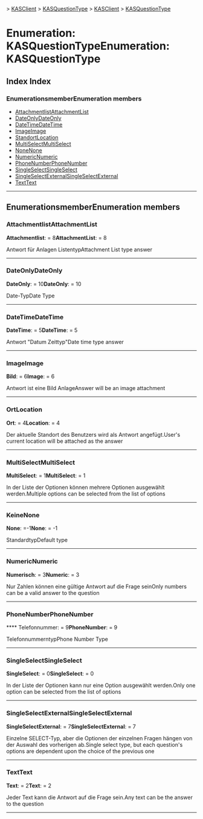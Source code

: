 <span data-ttu-id="b2133-101">[](../README.md) > [KASClient](../modules/kasclient.md) > [KASQuestionType](../enums/kasclient.kasquestiontype.md)</span><span class="sxs-lookup"><span data-stu-id="b2133-101">[](../README.md) > [KASClient](../modules/kasclient.md) > [KASQuestionType](../enums/kasclient.kasquestiontype.md)</span></span>

# <a name="enumeration-kasquestiontype"></a><span data-ttu-id="b2133-102">Enumeration: KASQuestionType</span><span class="sxs-lookup"><span data-stu-id="b2133-102">Enumeration: KASQuestionType</span></span>

## <a name="index"></a><span data-ttu-id="b2133-103">Index </span><span class="sxs-lookup"><span data-stu-id="b2133-103">Index</span></span>

### <a name="enumeration-members"></a><span data-ttu-id="b2133-104">Enumerationsmember</span><span class="sxs-lookup"><span data-stu-id="b2133-104">Enumeration members</span></span>

* [<span data-ttu-id="b2133-105">Attachmentlist</span><span class="sxs-lookup"><span data-stu-id="b2133-105">AttachmentList</span></span>](kasclient.kasquestiontype.md#attachmentlist)
* [<span data-ttu-id="b2133-106">DateOnly</span><span class="sxs-lookup"><span data-stu-id="b2133-106">DateOnly</span></span>](kasclient.kasquestiontype.md#dateonly)
* [<span data-ttu-id="b2133-107">DateTime</span><span class="sxs-lookup"><span data-stu-id="b2133-107">DateTime</span></span>](kasclient.kasquestiontype.md#datetime)
* [<span data-ttu-id="b2133-108">Image</span><span class="sxs-lookup"><span data-stu-id="b2133-108">Image</span></span>](kasclient.kasquestiontype.md#image)
* [<span data-ttu-id="b2133-109">Standort</span><span class="sxs-lookup"><span data-stu-id="b2133-109">Location</span></span>](kasclient.kasquestiontype.md#location)
* [<span data-ttu-id="b2133-110">MultiSelect</span><span class="sxs-lookup"><span data-stu-id="b2133-110">MultiSelect</span></span>](kasclient.kasquestiontype.md#multiselect)
* [<span data-ttu-id="b2133-111">None</span><span class="sxs-lookup"><span data-stu-id="b2133-111">None</span></span>](kasclient.kasquestiontype.md#none)
* [<span data-ttu-id="b2133-112">Numeric</span><span class="sxs-lookup"><span data-stu-id="b2133-112">Numeric</span></span>](kasclient.kasquestiontype.md#numeric)
* [<span data-ttu-id="b2133-113">PhoneNumber</span><span class="sxs-lookup"><span data-stu-id="b2133-113">PhoneNumber</span></span>](kasclient.kasquestiontype.md#phonenumber)
* [<span data-ttu-id="b2133-114">SingleSelect</span><span class="sxs-lookup"><span data-stu-id="b2133-114">SingleSelect</span></span>](kasclient.kasquestiontype.md#singleselect)
* [<span data-ttu-id="b2133-115">SingleSelectExternal</span><span class="sxs-lookup"><span data-stu-id="b2133-115">SingleSelectExternal</span></span>](kasclient.kasquestiontype.md#singleselectexternal)
* [<span data-ttu-id="b2133-116">Text</span><span class="sxs-lookup"><span data-stu-id="b2133-116">Text</span></span>](kasclient.kasquestiontype.md#text)

---

## <a name="enumeration-members"></a><span data-ttu-id="b2133-117">Enumerationsmember</span><span class="sxs-lookup"><span data-stu-id="b2133-117">Enumeration members</span></span>

<a id="attachmentlist"></a>

###  <a name="attachmentlist"></a><span data-ttu-id="b2133-118">Attachmentlist</span><span class="sxs-lookup"><span data-stu-id="b2133-118">AttachmentList</span></span>

<span data-ttu-id="b2133-119">**Attachmentlist**: = 8</span><span class="sxs-lookup"><span data-stu-id="b2133-119">**AttachmentList**:  = 8</span></span>

<span data-ttu-id="b2133-120">Antwort für Anlagen Listentyp</span><span class="sxs-lookup"><span data-stu-id="b2133-120">Attachment List type answer</span></span>

___

<a id="dateonly"></a>

###  <a name="dateonly"></a><span data-ttu-id="b2133-121">DateOnly</span><span class="sxs-lookup"><span data-stu-id="b2133-121">DateOnly</span></span>

<span data-ttu-id="b2133-122">**DateOnly**: = 10</span><span class="sxs-lookup"><span data-stu-id="b2133-122">**DateOnly**:  = 10</span></span>

<span data-ttu-id="b2133-123">Date-Typ</span><span class="sxs-lookup"><span data-stu-id="b2133-123">Date Type</span></span>

___

<a id="datetime"></a>

###  <a name="datetime"></a><span data-ttu-id="b2133-124">DateTime</span><span class="sxs-lookup"><span data-stu-id="b2133-124">DateTime</span></span>

<span data-ttu-id="b2133-125">**DateTime**: = 5</span><span class="sxs-lookup"><span data-stu-id="b2133-125">**DateTime**:  = 5</span></span>

<span data-ttu-id="b2133-126">Antwort "Datum Zeittyp"</span><span class="sxs-lookup"><span data-stu-id="b2133-126">Date time type answer</span></span>

___

<a id="image"></a>

###  <a name="image"></a><span data-ttu-id="b2133-127">Image</span><span class="sxs-lookup"><span data-stu-id="b2133-127">Image</span></span>

<span data-ttu-id="b2133-128">**Bild**: = 6</span><span class="sxs-lookup"><span data-stu-id="b2133-128">**Image**:  = 6</span></span>

<span data-ttu-id="b2133-129">Antwort ist eine Bild Anlage</span><span class="sxs-lookup"><span data-stu-id="b2133-129">Answer will be an image attachment</span></span>

___

<a id="location"></a>

###  <a name="location"></a><span data-ttu-id="b2133-130">Ort</span><span class="sxs-lookup"><span data-stu-id="b2133-130">Location</span></span>

<span data-ttu-id="b2133-131">**Ort**: = 4</span><span class="sxs-lookup"><span data-stu-id="b2133-131">**Location**:  = 4</span></span>

<span data-ttu-id="b2133-132">Der aktuelle Standort des Benutzers wird als Antwort angefügt.</span><span class="sxs-lookup"><span data-stu-id="b2133-132">User's current location will be attached as the answer</span></span>

___

<a id="multiselect"></a>

###  <a name="multiselect"></a><span data-ttu-id="b2133-133">MultiSelect</span><span class="sxs-lookup"><span data-stu-id="b2133-133">MultiSelect</span></span>

<span data-ttu-id="b2133-134">**MultiSelect**: = 1</span><span class="sxs-lookup"><span data-stu-id="b2133-134">**MultiSelect**:  = 1</span></span>

<span data-ttu-id="b2133-135">In der Liste der Optionen können mehrere Optionen ausgewählt werden.</span><span class="sxs-lookup"><span data-stu-id="b2133-135">Multiple options can be selected from the list of options</span></span>

___

<a id="none"></a>

###  <a name="none"></a><span data-ttu-id="b2133-136">Keine</span><span class="sxs-lookup"><span data-stu-id="b2133-136">None</span></span>

<span data-ttu-id="b2133-137">**None**: =-1</span><span class="sxs-lookup"><span data-stu-id="b2133-137">**None**:  =  -1</span></span>

<span data-ttu-id="b2133-138">Standardtyp</span><span class="sxs-lookup"><span data-stu-id="b2133-138">Default type</span></span>

___

<a id="numeric"></a>

###  <a name="numeric"></a><span data-ttu-id="b2133-139">Numeric</span><span class="sxs-lookup"><span data-stu-id="b2133-139">Numeric</span></span>

<span data-ttu-id="b2133-140">**Numerisch**: = 3</span><span class="sxs-lookup"><span data-stu-id="b2133-140">**Numeric**:  = 3</span></span>

<span data-ttu-id="b2133-141">Nur Zahlen können eine gültige Antwort auf die Frage sein</span><span class="sxs-lookup"><span data-stu-id="b2133-141">Only numbers can be a valid answer to the question</span></span>

___

<a id="phonenumber"></a>

###  <a name="phonenumber"></a><span data-ttu-id="b2133-142">PhoneNumber</span><span class="sxs-lookup"><span data-stu-id="b2133-142">PhoneNumber</span></span>

<span data-ttu-id="b2133-143">\*\*\*\* Telefonnummer: = 9</span><span class="sxs-lookup"><span data-stu-id="b2133-143">**PhoneNumber**:  = 9</span></span>

<span data-ttu-id="b2133-144">Telefonnummerntyp</span><span class="sxs-lookup"><span data-stu-id="b2133-144">Phone Number Type</span></span>

___

<a id="singleselect"></a>

###  <a name="singleselect"></a><span data-ttu-id="b2133-145">SingleSelect</span><span class="sxs-lookup"><span data-stu-id="b2133-145">SingleSelect</span></span>

<span data-ttu-id="b2133-146">**SingleSelect**: = 0</span><span class="sxs-lookup"><span data-stu-id="b2133-146">**SingleSelect**:  = 0</span></span>

<span data-ttu-id="b2133-147">In der Liste der Optionen kann nur eine Option ausgewählt werden.</span><span class="sxs-lookup"><span data-stu-id="b2133-147">Only one option can be selected from the list of options</span></span>

___

<a id="singleselectexternal"></a>

###  <a name="singleselectexternal"></a><span data-ttu-id="b2133-148">SingleSelectExternal</span><span class="sxs-lookup"><span data-stu-id="b2133-148">SingleSelectExternal</span></span>

<span data-ttu-id="b2133-149">**SingleSelectExternal**: = 7</span><span class="sxs-lookup"><span data-stu-id="b2133-149">**SingleSelectExternal**:  = 7</span></span>

<span data-ttu-id="b2133-150">Einzelne SELECT-Typ, aber die Optionen der einzelnen Fragen hängen von der Auswahl des vorherigen ab.</span><span class="sxs-lookup"><span data-stu-id="b2133-150">Single select type, but each question's options are dependent upon the choice of the previous one</span></span>

___

<a id="text"></a>

###  <a name="text"></a><span data-ttu-id="b2133-151">Text</span><span class="sxs-lookup"><span data-stu-id="b2133-151">Text</span></span>

<span data-ttu-id="b2133-152">**Text**: = 2</span><span class="sxs-lookup"><span data-stu-id="b2133-152">**Text**:  = 2</span></span>

<span data-ttu-id="b2133-153">Jeder Text kann die Antwort auf die Frage sein.</span><span class="sxs-lookup"><span data-stu-id="b2133-153">Any text can be the answer to the question</span></span>

___

